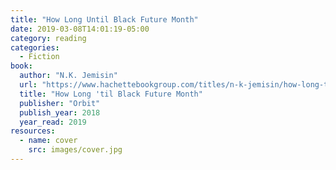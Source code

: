 ```yaml
---
title: "How Long Until Black Future Month"
date: 2019-03-08T14:01:19-05:00
category: reading
categories:
  - Fiction
book:
  author: "N.K. Jemisin"
  url: "https://www.hachettebookgroup.com/titles/n-k-jemisin/how-long-til-black-future-month/9780316491358/?lens=orbit"
  title: "How Long 'til Black Future Month"
  publisher: "Orbit"
  publish_year: 2018
  year_read: 2019
resources:
  - name: cover
    src: images/cover.jpg
---
```


